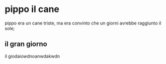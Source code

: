 # pippo il cane
pippo era un cane triste, ma era convinto che un giorni avrebbe raggiunto il sole;
## il gran giorno
il giodaiowdnoanwdakwdn